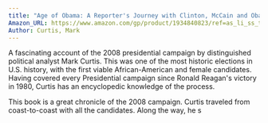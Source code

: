 ```yaml
---
title: "Age of Obama: A Reporter's Journey with Clinton, McCain and Obama in The Making of the President, 2008"
Amazon_URL: https://www.amazon.com/gp/product/1934840823/ref=as_li_ss_tl?ie=UTF8&linkCode=ll1&tag=internetbo00a-20
Author: Curtis, Mark
---
```

A fascinating account of the 2008 presidential campaign by distinguished political analyst Mark Curtis.  This was one of the most historic elections in U.S. history, with the first viable African-American and female candidates. Having covered every Presidential campaign since Ronald Reagan's victory in 1980, Curtis has an encyclopedic knowledge of the process.<p>

This book is a great chronicle of the 2008 campaign. Curtis traveled from coast-to-coast with all the candidates. Along the way, he s